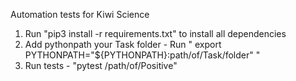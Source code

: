 Automation tests for Kiwi Science 


1. Run "pip3 install -r requirements.txt" to install all dependencies
2. Add pythonpath your Task folder - Run " export PYTHONPATH="${PYTHONPATH}:path/of/Task/folder"  "
3. Run tests - "pytest /path/of/Positive"